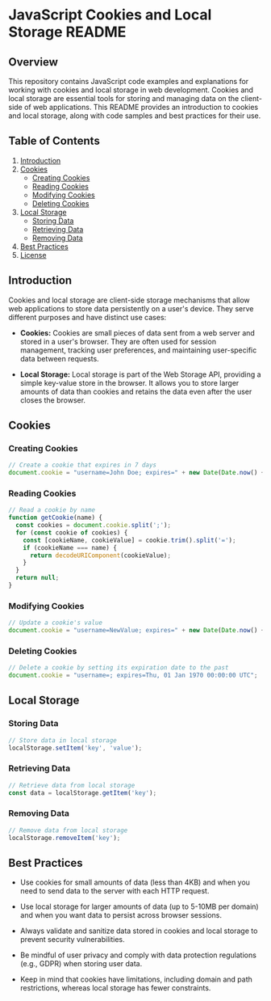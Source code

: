# JavaScript Cookies and Local Storage README

## Overview

This repository contains JavaScript code examples and explanations for working with cookies and local storage in web development. Cookies and local storage are essential tools for storing and managing data on the client-side of web applications. This README provides an introduction to cookies and local storage, along with code samples and best practices for their use.

## Table of Contents

1. [Introduction](#introduction)
2. [Cookies](#cookies)
   - [Creating Cookies](#creating-cookies)
   - [Reading Cookies](#reading-cookies)
   - [Modifying Cookies](#modifying-cookies)
   - [Deleting Cookies](#deleting-cookies)
3. [Local Storage](#local-storage)
   - [Storing Data](#storing-data)
   - [Retrieving Data](#retrieving-data)
   - [Removing Data](#removing-data)
4. [Best Practices](#best-practices)
5. [License](#license)

## Introduction

Cookies and local storage are client-side storage mechanisms that allow web applications to store data persistently on a user's device. They serve different purposes and have distinct use cases:

- **Cookies:** Cookies are small pieces of data sent from a web server and stored in a user's browser. They are often used for session management, tracking user preferences, and maintaining user-specific data between requests.

- **Local Storage:** Local storage is part of the Web Storage API, providing a simple key-value store in the browser. It allows you to store larger amounts of data than cookies and retains the data even after the user closes the browser.

## Cookies

### Creating Cookies

```javascript
// Create a cookie that expires in 7 days
document.cookie = "username=John Doe; expires=" + new Date(Date.now() + 7 * 24 * 60 * 60 * 1000).toUTCString();
```

### Reading Cookies

```javascript
// Read a cookie by name
function getCookie(name) {
  const cookies = document.cookie.split(';');
  for (const cookie of cookies) {
    const [cookieName, cookieValue] = cookie.trim().split('=');
    if (cookieName === name) {
      return decodeURIComponent(cookieValue);
    }
  }
  return null;
}
```

### Modifying Cookies

```javascript
// Update a cookie's value
document.cookie = "username=NewValue; expires=" + new Date(Date.now() + 7 * 24 * 60 * 60 * 1000).toUTCString();
```

### Deleting Cookies

```javascript
// Delete a cookie by setting its expiration date to the past
document.cookie = "username=; expires=Thu, 01 Jan 1970 00:00:00 UTC";
```

## Local Storage

### Storing Data

```javascript
// Store data in local storage
localStorage.setItem('key', 'value');
```

### Retrieving Data

```javascript
// Retrieve data from local storage
const data = localStorage.getItem('key');
```

### Removing Data

```javascript
// Remove data from local storage
localStorage.removeItem('key');
```

## Best Practices

- Use cookies for small amounts of data (less than 4KB) and when you need to send data to the server with each HTTP request.

- Use local storage for larger amounts of data (up to 5-10MB per domain) and when you want data to persist across browser sessions.

- Always validate and sanitize data stored in cookies and local storage to prevent security vulnerabilities.

- Be mindful of user privacy and comply with data protection regulations (e.g., GDPR) when storing user data.

- Keep in mind that cookies have limitations, including domain and path restrictions, whereas local storage has fewer constraints.

